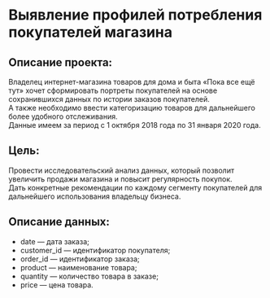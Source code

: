 # Выявление профилей потребления покупателей магазина

## Описание проекта:
Владелец интернет-магазина товаров для дома и быта «Пока все ещё тут» хочет сформировать портреты покупателей на основе сохранившихся данных по истории заказов покупателей.\
А также необходимо ввести категоризацию товаров для дальнейшего более удобного отслеживания.\
Данные имеем за период с 1 октября 2018 года по 31 января 2020 года.

## Цель:
Провести исследовательский анализ данных, который позволит увеличить продажи магазина и повысит регулярность покупок.\
Дать конкретные рекомендации по каждому сегменту покупателей для дальнейшего использования владельцу бизнеса.

## Описание данных:
- date — дата заказа;
- customer_id — идентификатор покупателя;
- order_id — идентификатор заказа;
- product — наименование товара;
- quantity — количество товара в заказе;
- price — цена товара.
